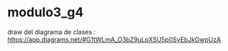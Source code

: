 # modulo3_g4

draw del diagrama de clases : https://app.diagrams.net/#G1tWLmA_O3bZ9uLpXSU5p0SyEbJkGwpUzA
